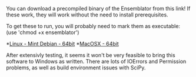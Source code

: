 You can download a precompiled binary of the Ensemblator from this link!
If these work, they will work without the need to install prerequisites.

To get these to run, you will probably need to mark them as executable: (use 'chmod +x ensemblator')

*[Linux - Mint Debian - 64bit](https://www.dropbox.com/s/eypfkqg2109crwu/ensemblator?dl=0)
*[MacOSX - 64bit](https://www.dropbox.com/s/8j2u0fho89vnbxn/ensemblator_mac?dl=0)


After extensivly testing, it seems it won't be very feasible to bring this software to Windows as written. There are lots of IOErrors and Permission problems, as well as build environment issues with SciPy. 
